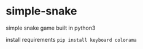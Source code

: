 # simple-snake
simple snake game built in python3

install requirements
`pip install keyboard colorama`
